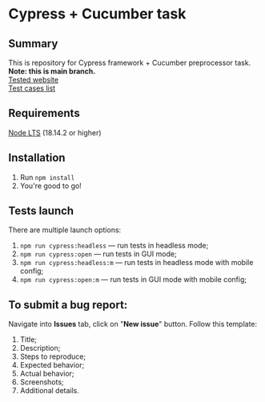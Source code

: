 # Cypress + Cucumber task
## Summary
This is repository for Cypress framework + Cucumber preprocessor task.  
**Note: this is main branch.**  
[Tested website](https://www.saucedemo.com/)  
[Test cases list](https://docs.google.com/spreadsheets/d/1Q-W8j-h47H-rrqa_HreKcOJXFKD7zIOVN2F-k8EzqfA/edit?usp=sharing)  
## Requirements
[Node LTS](https://nodejs.org/) (18.14.2 or higher)  
## Installation
1. Run `npm install`
2. You're good to go!
## Tests launch
There are multiple launch options:
1. `npm run cypress:headless` — run tests in headless mode;
2. `npm run cypress:open` — run tests in GUI mode;
3. `npm run cypress:headless:m` — run tests in headless mode with mobile config;
4. `npm run cypress:open:m` — run tests in GUI mode with mobile config;
## To submit a bug report:
Navigate into **Issues** tab, click on "**New issue**" button. Follow this template:
1. Title;
2. Description;
3. Steps to reproduce;
4. Expected behavior;
5. Actual behavior;
6. Screenshots;
7. Additional details.

